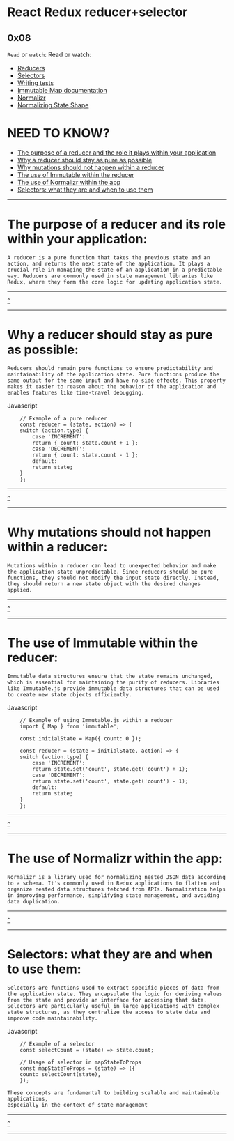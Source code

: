 # React Redux reducer+selector
[]() 0x08 []()
---

`Read` or `watch`:
Read or watch:

* [Reducers](https://redux.js.org/tutorials/fundamentals/part-3-state-actions-reducers)
* [Selectors](https://redux.js.org/introduction/learning-resources#selectors)
* [Writing tests](https://redux.js.org/usage/writing-tests)
* [Immutable Map documentation](https://immutable-js.com/docs/)
* [Normalizr](https://github.com/paularmstrong/normalizr)
* [Normalizing State Shape](https://redux.js.org/usage/structuring-reducers/normalizing-state-shape)

# NEED TO KNOW?
* [The purpose of a reducer and the role it plays within your application](#the-purpose-of-a-reducer-and-its-role-within-your-application)
* [Why a reducer should stay as pure as possible](#why-a-reducer-should-stay-as-pure-as-possible)
* [Why mutations should not happen within a reducer](#why-mutations-should-not-happen-within-a-reducer)
* [The use of Immutable within the reducer](#the-use-of-immutable-within-the-reducer)
* [The use of Normalizr within the app](#the-use-of-normalizr-within-the-app)
* [Selectors: what they are and when to use them](#selectors-what-they-are-and-when-to-use-them)

---

# The purpose of a reducer and its role within your application:
    A reducer is a pure function that takes the previous state and an action, and returns the next state of the application. It plays a crucial role in managing the state of an application in a predictable way. Reducers are commonly used in state management libraries like Redux, where they form the core logic for updating application state.
---

[`^`](#need-to-know)

---
# Why a reducer should stay as pure as possible:
    Reducers should remain pure functions to ensure predictability and maintainability of the application state. Pure functions produce the same output for the same input and have no side effects. This property makes it easier to reason about the behavior of the application and enables features like time-travel debugging.

Javascript
```
    // Example of a pure reducer
    const reducer = (state, action) => {
    switch (action.type) {
        case 'INCREMENT':
        return { count: state.count + 1 };
        case 'DECREMENT':
        return { count: state.count - 1 };
        default:
        return state;
    }
    };
```
---

[`^`](#need-to-know)

---
# Why mutations should not happen within a reducer:
    Mutations within a reducer can lead to unexpected behavior and make the application state unpredictable. Since reducers should be pure functions, they should not modify the input state directly. Instead, they should return a new state object with the desired changes applied.
---

[`^`](#need-to-know)

---
# The use of Immutable within the reducer:
    Immutable data structures ensure that the state remains unchanged, which is essential for maintaining the purity of reducers. Libraries like Immutable.js provide immutable data structures that can be used to create new state objects efficiently.

Javascript
```
    // Example of using Immutable.js within a reducer
    import { Map } from 'immutable';

    const initialState = Map({ count: 0 });

    const reducer = (state = initialState, action) => {
    switch (action.type) {
        case 'INCREMENT':
        return state.set('count', state.get('count') + 1);
        case 'DECREMENT':
        return state.set('count', state.get('count') - 1);
        default:
        return state;
    }
    };
```
---

[`^`](#need-to-know)

---
# The use of Normalizr within the app:

    Normalizr is a library used for normalizing nested JSON data according to a schema. It's commonly used in Redux applications to flatten and organize nested data structures fetched from APIs. Normalization helps in improving performance, simplifying state management, and avoiding data duplication.
---

[`^`](#need-to-know)

---
# Selectors: what they are and when to use them:
    Selectors are functions used to extract specific pieces of data from the application state. They encapsulate the logic for deriving values from the state and provide an interface for accessing that data. Selectors are particularly useful in large applications with complex state structures, as they centralize the access to state data and improve code maintainability.

Javascript
```
    // Example of a selector
    const selectCount = (state) => state.count;

    // Usage of selector in mapStateToProps
    const mapStateToProps = (state) => ({
    count: selectCount(state),
    });
```

```
These concepts are fundamental to building scalable and maintainable applications,
especially in the context of state management
```

---

[`^`](#need-to-know)

---